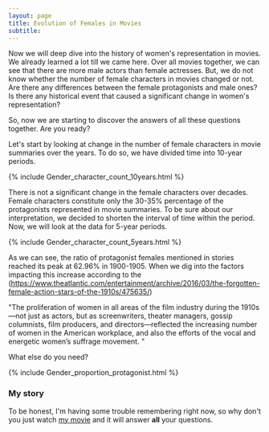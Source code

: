 ```yaml
---
layout: page
title: Evolution of Females in Movies
subtitle:  
---
```


Now we will deep dive into the history of women's representation in movies. We already learned a lot till we came here. Over all movies together, we can see that there are more male actors than female actresses. But, we do not know whether the number of female characters in movies changed or not. Are there any differences between the female protagonists and male ones? Is there any historical event that caused a significant change in women's representation? 

So, now we are starting to discover the answers of all these questions together. Are you ready?

Let's start by looking at change in the number of female characters in movie summaries over the years. To do so, we have divided time into 10-year periods. 

{% include Gender_character_count_10years.html %}

There is not a significant change in the female characters over decades. Female characters constitute only the 30-35% percentage of the protagonists represented in movie summaries. To be sure about our interpretation, we decided to shorten the interval of time within the period. Now, we will look at the data for 5-year periods.

{% include Gender_character_count_5years.html %}

As we can see, the ratio of protagonist females mentioned in stories reached its peak at 62.96% in 1900-1905. When we dig into the factors impacting this increase according to the (https://www.theatlantic.com/entertainment/archive/2016/03/the-forgotten-female-action-stars-of-the-1910s/475635/)

"The proliferation of women in all areas of the film industry during the 1910s—not just as actors, but as screenwriters, theater managers, gossip columnists, film producers, and directors—reflected the increasing number of women in the American workplace, and also the efforts of the vocal and energetic women’s suffrage movement. "

What else do you need?

{% include Gender_proportion_protagonist.html %}



### My story

To be honest, I'm having some trouble remembering right now, so why don't you just watch [my movie](https://en.wikipedia.org/wiki/The_Princess_Bride_%28film%29) and it will answer **all** your questions.
